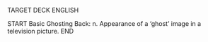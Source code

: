 TARGET DECK
ENGLISH

START
Basic
Ghosting
Back: n. Appearance of a ‘ghost’ image in a television picture.
END
